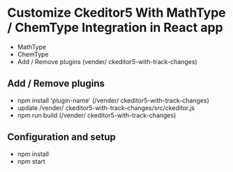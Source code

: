 <h1>Customize Ckeditor5 With MathType / ChemType Integration in React app</h1>

  - MathType
  - ChemType
  - Add / Remove plugins (vender/ ckeditor5-with-track-changes)
  
<h2>Add / Remove plugins </h2>
<ul>
  <li> npm install 'plugin-name'  (/vender/ ckeditor5-with-track-changes) </li>
  <li>update  /vender/ ckeditor5-with-track-changes/src/ckeditor.js </li>
  <li> npm run build (/vender/ ckeditor5-with-track-changes) </li>
</ul>
<h2>Configuration and setup </h2>
<ul>
  <li>npm install</li>
   <li>npm start<l/i>
  </ul>

